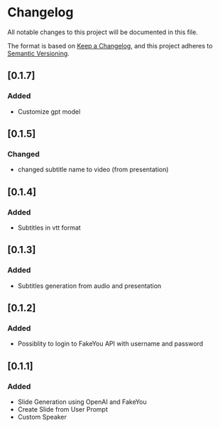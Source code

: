 # Changelog

All notable changes to this project will be documented in this file.

The format is based on [Keep a Changelog](https://keepachangelog.com/en/1.0.0/),
and this project adheres to [Semantic Versioning](https://semver.org/spec/v2.0.0.html).

## [0.1.7]

### Added

- Customize gpt model

## [0.1.5]

### Changed

- changed subtitle name to video (from presentation)

## [0.1.4]

### Added

- Subtitles in vtt format

## [0.1.3]

### Added

- Subtitles generation from audio and presentation

## [0.1.2]

### Added

- Possiblity to login to FakeYou API with username and password

## [0.1.1]

### Added

- Slide Generation using OpenAI and FakeYou
- Create Slide from User Prompt
- Custom Speaker

